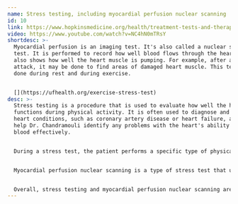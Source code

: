 ```yaml
---
name: Stress testing, including myocardial perfusion nuclear scanning
id: 10
link: https://www.hopkinsmedicine.org/health/treatment-tests-and-therapies/myocardial-perfusion-scan-stress
video: https://www.youtube.com/watch?v=NC4hN0mTRsY
shortdesc: >-
  Myocardial perfusion is an imaging test. It's also called a nuclear stress
  test. It is performed to record how well blood flows through the heart. It
  also shows how well the heart muscle is pumping. For example, after a heart
  attack, it may be done to find areas of damaged heart muscle. This test may be
  done during rest and during exercise.


  [](https://ufhealth.org/exercise-stress-test)
desc: >-
  Stress testing is a procedure that is used to evaluate how well the heart
  functions during physical activity. It is often used to diagnose and manage
  heart conditions, such as coronary artery disease or heart failure, and can
  help Dr. Chandramouli identify any problems with the heart's ability to pump
  blood effectively.


  During a stress test, the patient performs a specific type of physical activity, usually walking on a treadmill or pedaling a stationary bike, while their heart function is monitored. The test is usually stopped when the patient reaches a certain level of exhaustion or when certain changes in the heart's function are detected. Dr. Chandramouli may also ask the patient to take certain medications before the test to simulate the effects of physical activity on the heart.


  Myocardial perfusion nuclear scanning is a type of stress test that uses a small amount of radioactive material (called a tracer) and a special camera to create detailed images of the heart as it pumps blood. The tracer is injected into a vein in the patient's arm, and the camera is used to take pictures of the heart as the tracer travels through the blood vessels. The pictures can show Dr. Chandramouli how well blood is flowing to the different parts of the heart, and can help to identify any areas of decreased blood flow that may be caused by blockages or other problems.


  Overall, stress testing and myocardial perfusion nuclear scanning are useful tools for evaluating the heart's function and identifying potential problems that may need to be addressed.
---
```

